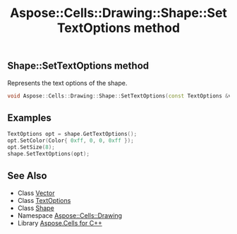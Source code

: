 ﻿---
title: Aspose::Cells::Drawing::Shape::SetTextOptions method
linktitle: SetTextOptions
second_title: Aspose.Cells for C++ API Reference
description: 'Aspose::Cells::Drawing::Shape::SetTextOptions method. Represents the text options of the shape in C++.'
type: docs
weight: 15500
url: /cpp/aspose.cells.drawing/shape/settextoptions/
---
## Shape::SetTextOptions method


Represents the text options of the shape.

```cpp
void Aspose::Cells::Drawing::Shape::SetTextOptions(const TextOptions &value)
```


## Examples


```cpp
TextOptions opt = shape.GetTextOptions();
opt.SetColor(Color{ 0xff, 0, 0, 0xff });
opt.SetSize(8);
shape.SetTextOptions(opt);
```

## See Also

* Class [Vector](../../../aspose.cells/vector/)
* Class [TextOptions](../../../aspose.cells.drawing.texts/textoptions/)
* Class [Shape](../)
* Namespace [Aspose::Cells::Drawing](../../)
* Library [Aspose.Cells for C++](../../../)
